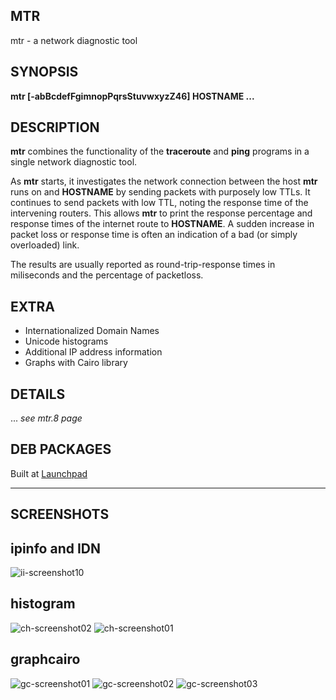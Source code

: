 MTR
---

mtr - a network diagnostic tool

SYNOPSIS
--------

**mtr \[-abBcdefFgimnopPqrsStuvwxyzZ46\] HOSTNAME ...**

DESCRIPTION
-----------

**mtr** combines the functionality of the **traceroute** and **ping** programs in a single network diagnostic tool.

As **mtr** starts, it investigates the network connection between the host **mtr** runs on and **HOSTNAME** by sending packets with purposely low TTLs. It continues to send packets with low TTL, noting the response time of the intervening routers. This allows **mtr** to print the response percentage and response times of the internet route to **HOSTNAME**. A sudden increase in packet loss or response time is often an indication of a bad (or simply overloaded) link.

The results are usually reported as round-trip-response times in miliseconds and the percentage of packetloss.

EXTRA
-------

- Internationalized Domain Names
- Unicode histograms
- Additional IP address information
- Graphs with Cairo library

DETAILS
-------
... *see mtr.8 page*

DEB PACKAGES
-----------
Built at [Launchpad](https://ppa.launchpadcontent.net/lrou2014/mtr085/ubuntu/pool/main/m/mtr085/)

------------------------------------------------------------------------
SCREENSHOTS
-----------
## ipinfo and IDN
![ii-screenshot10](https://github.com/yvs2014/mtr085/blob/master/img/ii-screenshot10.png)

## histogram
![ch-screenshot02](https://github.com/yvs2014/mtr085/blob/master/img/ch-screenshot02.png)
![ch-screenshot01](https://github.com/yvs2014/mtr085/blob/master/img/ch-screenshot01.png)

## graphcairo
![gc-screenshot01](https://github.com/yvs2014/mtr085/blob/master/img/gc-screenshot01.png)
![gc-screenshot02](https://github.com/yvs2014/mtr085/blob/master/img/gc-screenshot02.png)
![gc-screenshot03](https://github.com/yvs2014/mtr085/blob/master/img/gc-screenshot03.png)

